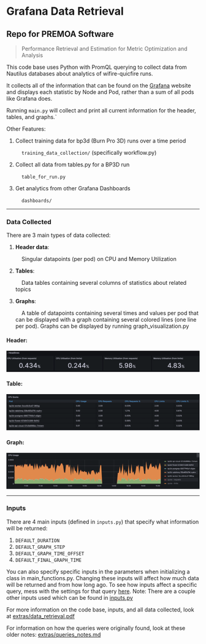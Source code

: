 # Grafana Data Retrieval

## Repo for PREMOA Software

> Performance Retrieval and Estimation for Metric Optimization and Analysis

This code base uses Python with PromQL querying to collect data from Nautilus databases about analytics of wifire-quicfire runs.

It collects all of the information that can be found on the [Grafana](https://grafana.nrp-nautilus.io/d/85a562078cdf77779eaa1add43ccec1e/kubernetes-compute-resources-namespace-pods?orgId=1&var-datasource=default&var-cluster=&var-namespace=wifire-quicfire&from=1690454188000&to=1690472188000) website and displays each statistic by Node and Pod, rather than a sum of all pods like Grafana does.

Running `main.py` will collect and print all current information for the header, tables, and graphs.`

Other Features:

1. Collect training data for bp3d (Burn Pro 3D) runs over a time period

   &nbsp; &nbsp; `training_data_collection/` (specifically workflow.py)

2. Collect all data from tables.py for a BP3D run

   &nbsp; &nbsp; `table_for_run.py`

3. Get analytics from other Grafana Dashboards

   &nbsp; &nbsp; `dashboards/`

---

### Data Collected

There are 3 main types of data collected:

1. **Header data**:

   &nbsp; &nbsp; Singular datapoints (per pod) on CPU and Memory Utilization

2. **Tables**:

   &nbsp; &nbsp; Data tables containing several columns of statistics about related topics

3. **Graphs**:

   &nbsp; &nbsp; A table of datapoints containing several times and values per pod that can be displayed with a graph containing several colored lines (one line per pod). Graphs can be displayed by running graph_visualization.py

#### Header:

![Header](extras/readme_photos/example_header.png)

#### Table:

![Tables](extras/readme_photos/example_table.png)

#### Graph:

![Graphs](extras/readme_photos/example_graph.png)

---

### Inputs

There are 4 main inputs (defined in `inputs.py`) that specify what information will be returned:

1. `DEFAULT_DURATION`
2. `DEFAULT_GRAPH_STEP`
3. `DEFAULT_GRAPH_TIME_OFFSET`
4. `DEFAULT_FINAL_GRAPH_TIME`

You can also specify specific inputs in the parameters when initializing a class in main_functions.py. Changing these inputs will affect how much data will be returned and from how long ago.
To see how inputs affect a specific query, mess with the settings for that query [here](https://thanos.nrp-nautilus.io/).
Note: There are a couple other inputs used which can be found in [inputs.py](inputs.py)

For more information on the code base, inputs, and all data collected, look at [extras/data_retrieval.pdf](extras/data_retrieval.pdf)

For information on how the queries were originally found, look at these older notes: [extras/queries_notes.md](extras/queries_notes.md)
